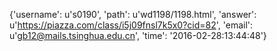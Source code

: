 {'username': u's0190', 'path': u'wd1198/1198.html', 'answer': u'https://piazza.com/class/i5j09fnsl7k5x0?cid=82', 'email': u'gb12@mails.tsinghua.edu.cn', 'time': '2016-02-28:13:44:48'}